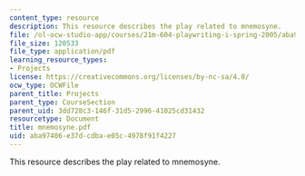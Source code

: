 ```yaml
---
content_type: resource
description: This resource describes the play related to mnemosyne.
file: /ol-ocw-studio-app/courses/21m-604-playwriting-i-spring-2005/aba97406e37dcdbae05c4978f91f4227_mnemosyne.pdf
file_size: 120533
file_type: application/pdf
learning_resource_types:
- Projects
license: https://creativecommons.org/licenses/by-nc-sa/4.0/
ocw_type: OCWFile
parent_title: Projects
parent_type: CourseSection
parent_uid: 3dd728c3-146f-31d5-2996-41025cd31432
resourcetype: Document
title: mnemosyne.pdf
uid: aba97406-e37d-cdba-e05c-4978f91f4227
---
```

This resource describes the play related to mnemosyne.